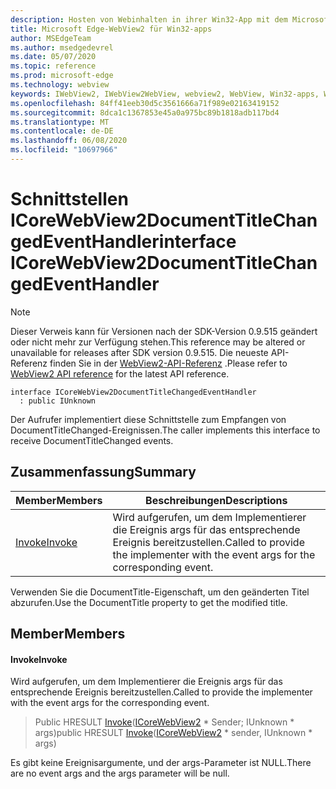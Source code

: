 ```yaml
---
description: Hosten von Webinhalten in ihrer Win32-App mit dem Microsoft Edge WebView2-Steuerelement
title: Microsoft Edge-WebView2 für Win32-apps
author: MSEdgeTeam
ms.author: msedgedevrel
ms.date: 05/07/2020
ms.topic: reference
ms.prod: microsoft-edge
ms.technology: webview
keywords: IWebView2, IWebView2WebView, webview2, WebView, Win32-apps, Win32, Edge, ICoreWebView2, ICoreWebView2Controller, Browser-Steuerelement, Edge-HTML
ms.openlocfilehash: 84ff41eeb30d5c3561666a71f989e02163419152
ms.sourcegitcommit: 8dca1c1367853e45a0a975bc89b1818adb117bd4
ms.translationtype: MT
ms.contentlocale: de-DE
ms.lasthandoff: 06/08/2020
ms.locfileid: "10697966"
---
```

# <span data-ttu-id="21c4c-104">Schnittstellen ICoreWebView2DocumentTitleChangedEventHandler</span><span class="sxs-lookup"><span data-stu-id="21c4c-104">interface ICoreWebView2DocumentTitleChangedEventHandler</span></span> 

> [!NOTE]
> <span data-ttu-id="21c4c-105">Dieser Verweis kann für Versionen nach der SDK-Version 0.9.515 geändert oder nicht mehr zur Verfügung stehen.</span><span class="sxs-lookup"><span data-stu-id="21c4c-105">This reference may be altered or unavailable for releases after SDK version 0.9.515.</span></span> <span data-ttu-id="21c4c-106">Die neueste API-Referenz finden Sie in der [WebView2-API-Referenz](../../../webview2-api-reference.md) .</span><span class="sxs-lookup"><span data-stu-id="21c4c-106">Please refer to [WebView2 API reference](../../../webview2-api-reference.md) for the latest API reference.</span></span>

```
interface ICoreWebView2DocumentTitleChangedEventHandler
  : public IUnknown
```

<span data-ttu-id="21c4c-107">Der Aufrufer implementiert diese Schnittstelle zum Empfangen von DocumentTitleChanged-Ereignissen.</span><span class="sxs-lookup"><span data-stu-id="21c4c-107">The caller implements this interface to receive DocumentTitleChanged events.</span></span>

## <span data-ttu-id="21c4c-108">Zusammenfassung</span><span class="sxs-lookup"><span data-stu-id="21c4c-108">Summary</span></span>

 <span data-ttu-id="21c4c-109">Member</span><span class="sxs-lookup"><span data-stu-id="21c4c-109">Members</span></span>                        | <span data-ttu-id="21c4c-110">Beschreibungen</span><span class="sxs-lookup"><span data-stu-id="21c4c-110">Descriptions</span></span>
--------------------------------|---------------------------------------------
[<span data-ttu-id="21c4c-111">Invoke</span><span class="sxs-lookup"><span data-stu-id="21c4c-111">Invoke</span></span>](#invoke) | <span data-ttu-id="21c4c-112">Wird aufgerufen, um dem Implementierer die Ereignis args für das entsprechende Ereignis bereitzustellen.</span><span class="sxs-lookup"><span data-stu-id="21c4c-112">Called to provide the implementer with the event args for the corresponding event.</span></span>

<span data-ttu-id="21c4c-113">Verwenden Sie die DocumentTitle-Eigenschaft, um den geänderten Titel abzurufen.</span><span class="sxs-lookup"><span data-stu-id="21c4c-113">Use the DocumentTitle property to get the modified title.</span></span>

## <span data-ttu-id="21c4c-114">Member</span><span class="sxs-lookup"><span data-stu-id="21c4c-114">Members</span></span>

#### <span data-ttu-id="21c4c-115">Invoke</span><span class="sxs-lookup"><span data-stu-id="21c4c-115">Invoke</span></span> 

<span data-ttu-id="21c4c-116">Wird aufgerufen, um dem Implementierer die Ereignis args für das entsprechende Ereignis bereitzustellen.</span><span class="sxs-lookup"><span data-stu-id="21c4c-116">Called to provide the implementer with the event args for the corresponding event.</span></span>

> <span data-ttu-id="21c4c-117">Public HRESULT [Invoke](#invoke)([ICoreWebView2](icorewebview2.md) \* Sender; IUnknown \* args)</span><span class="sxs-lookup"><span data-stu-id="21c4c-117">public HRESULT [Invoke](#invoke)([ICoreWebView2](icorewebview2.md) \* sender, IUnknown \* args)</span></span>

<span data-ttu-id="21c4c-118">Es gibt keine Ereignisargumente, und der args-Parameter ist NULL.</span><span class="sxs-lookup"><span data-stu-id="21c4c-118">There are no event args and the args parameter will be null.</span></span>

